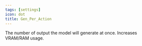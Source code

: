```yaml
---
tags: [settings]
icon: dot
title: Gen_Per_Action
---
```

The number of output the model will generate at once. Increases VRAM/RAM usage.